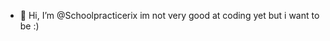 - 👋 Hi, I’m @Schoolpracticerix
im not very good at coding yet but i want to be :)

<!---
Schoolpracticerix/Schoolpracticerix is a ✨ special ✨ repository because its `README.md` (this file) appears on your GitHub profile.
You can click the Preview link to take a look at your changes.
--->
